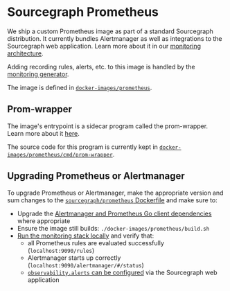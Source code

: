 # Sourcegraph Prometheus

We ship a custom Prometheus image as part of a standard Sourcegraph distribution.
It currently bundles Alertmanager as well as integrations to the Sourcegraph web application.
Learn more about it in our [monitoring architecture](https://about.sourcegraph.com/handbook/engineering/observability/monitoring_architecture#sourcegraph-prometheus).

Adding recording rules, alerts, etc. to this image is handled by the [monitoring generator](./monitoring-generator.md).

The image is defined in [`docker-images/prometheus`](https://sourcegraph.com/github.com/sourcegraph/sourcegraph/-/tree/docker-images/prometheus).

## Prom-wrapper

The image's entrypoint is a sidecar program called the prom-wrapper.
Learn more about it [here](https://about.sourcegraph.com/handbook/engineering/observability/monitoring_architecture#prom-wrapper).

The source code for this program is currently kept in [`docker-images/prometheus/cmd/prom-wrapper`](https://sourcegraph.com/github.com/sourcegraph/sourcegraph/-/tree/docker-images/prometheus/cmd/prom-wrapper).

## Upgrading Prometheus or Alertmanager

To upgrade Prometheus or Alertmanager, make the appropriate version and sum changes to the [`sourcegraph/prometheus` Dockerfile](https://sourcegraph.com/search?q=repo:%5Egithub%5C.com/sourcegraph/sourcegraph%24+file:go.mod+prometheus/alertmanager+OR+prometheus/client_golang&patternType=literal) and make sure to:

* Upgrade the [Alertmanager and Prometheus Go client dependencies](https://sourcegraph.com/search?q=repo:%5Egithub%5C.com/sourcegraph/sourcegraph%24+file:go.mod+prometheus/alertmanager+OR+prometheus/client_golang&patternType=literal) where appropriate
* Ensure the image still builds: `./docker-images/prometheus/build.sh`
* [Run the monitoring stack locally](../../how-to/monitoring_local_dev.md) and verify that:
  * all Prometheus rules are evaluated successfully (`localhost:9090/rules`)
  * Alertmanager starts up correctly (`localhost:9090/alertmanager/#/status`)
  * [`observability.alerts` can be configured](../../../admin/observability/alerting.md) via the Sourcegraph web application

